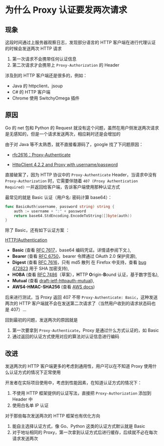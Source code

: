 # 为什么 Proxy 认证要发两次请求


## 现象

这段时间通过上服务器观察日志，发现部分语言的 HTTP 客户端在进行代理认证的时候会发送两次 HTTP 请求

1. 第一次请求不会携带任何认证信息
2. 第二次请求才会携带上 `Proxy-Authorization` 的 Header

涉及到的 HTTP 客户端还是很多的，例如：

- Java 的 httpclient、jsoup
- C# 的 HTTP 客户端
- Chrome 使用 SwitchyOmega 插件

## 原因

Go 的 net 包和 Python 的 Request 就没有这个问题，虽然在用户侧发送两次请求是无感知的，但是一个请求发送两次，相应耗时还是会增加的

由于对 Java 等不太熟悉，就不直接看源码了，google 找了下问题原因：

- [rfc2616：Proxy-Authenticate](https://www.rfc-editor.org/rfc/rfc2616#section-14.33)

- [HttpClient 4.2.2 and Proxy with username/password](https://stackoverflow.com/questions/13288038/httpclient-4-2-2-and-Proxy-with-username-password)

直接破案了，因为 HTTP 协议中的 `Proxy-Authenticate` Header，当请求中没有 `Proxy-Authorization` 时，它需要伴随着 `407 (Proxy Authentication Required)` 一并返回给客户端，告诉客户端使用那种认证方式

最常见的就是 Basic 认证（用户名: 密码计算 base64）：

```go
func BasicAuth(username, password string) string {
	auth := username + ":" + password
	return base64.StdEncoding.EncodeToString([]byte(auth))
}
```

除了 Basic，还有如下认证方案 ：

[HTTP/Authentication](https://developer.mozilla.org/zh-CN/docs/Web/HTTP/Authentication)

- **Basic** (查看 [RFC 7617](https://datatracker.ietf.org/doc/html/rfc7617)，base64 编码凭证。详情请参阅下文.),
- **Bearer** (查看 [RFC 6750](https://datatracker.ietf.org/doc/html/rfc6750)，bearer 令牌通过 OAuth 2.0 保护资源),
- **Digest** (查看 [RFC 7616](https://datatracker.ietf.org/doc/html/rfc7616)，只有 md5 散列 在 Firefox 中支持，查看 [bug 472823](https://bugzilla.mozilla.org/show_bug.cgi?id=472823) 用于 SHA 加密支持),
- **HOBA** (查看 [RFC 7486](https://datatracker.ietf.org/doc/html/rfc7486)（草案），**H**TTP **O**rigin-**B**ound 认证，基于数字签名),
- **Mutual** (查看 [draft-ietf-httpauth-mutual](https://tools.ietf.org/html/draft-ietf-httpauth-mutual-11)),
- **AWS4-HMAC-SHA256** (查看 [AWS docs](https://docs.aws.amazon.com/AmazonS3/latest/API/sigv4-auth-using-authorization-header.html))

后来进行测试，当 Proxy 返回 407 不带 `Proxy-Authenticate: Basic`，这种发送两次的 HTTP 客户端就不会在发送第二次请求了（当然用户收到的请求状态码也是 407）...

回到最初的问题，发送两次的原因就是

1. 第一次要拿到 `Proxy-Authenticate`，Proxy 是通过什么方式认证的，如 Basic
2. 通过返回的认证方式使用对应的算法对认证信息进行编码

## 改进

发送两次的 HTTP 客户端更多的考虑到通用性，用户可以在不知道 Proxy 使用什么认证方式的情况下正常使用

开发者在实际项目使用中，考虑到性能因素，在知道认证方式的情况下：

1. 不使用 HTTP 框架提供的认证写法，直接把 `Proxy-Authorization` 添加到 Header 中
2. 使用白名单 IP 认证

对于那些每次发送两次的 HTTP 框架也有优化方向

1. 能自主选择认证方式，像 Go、Python 这类的认证方式默认就是 Basic
2. 对于地址相同的 Proxy，第一次拿到认证方式后进行缓存，后续就不必在每次请求发送两次

